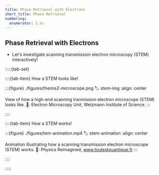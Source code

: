 ```yaml
---
title: Phase Retrieval with Electrons
short_title: Phase Retrieval
numbering:
  enumerator: 1.%s
---
```


## Phase Retrieval with Electrons

- Let's investigate scanning transmission electron microscopy (STEM) interactively!

:::::{tab-set}

::::{tab-item} How a STEM looks like!

:::{figure} ./figures/themisZ-microscope.png
:label: stem-img
:align: center

View of how a high-end scanning tranmission electron microscope (STEM) looks like.
📸: Electron Microscopy Unit, Weizmann Institute of Science.
:::

::::

::::{tab-item} How a STEM works!

:::{figure} ./figures/tem-animation.mp4
:label: stem-animation
:align: center

Animation illustrating how a scanning transmission electron microscope (STEM) works.
🎥: Physics Reimagined, www.toutestquantique.fr
:::

::::

:::::

